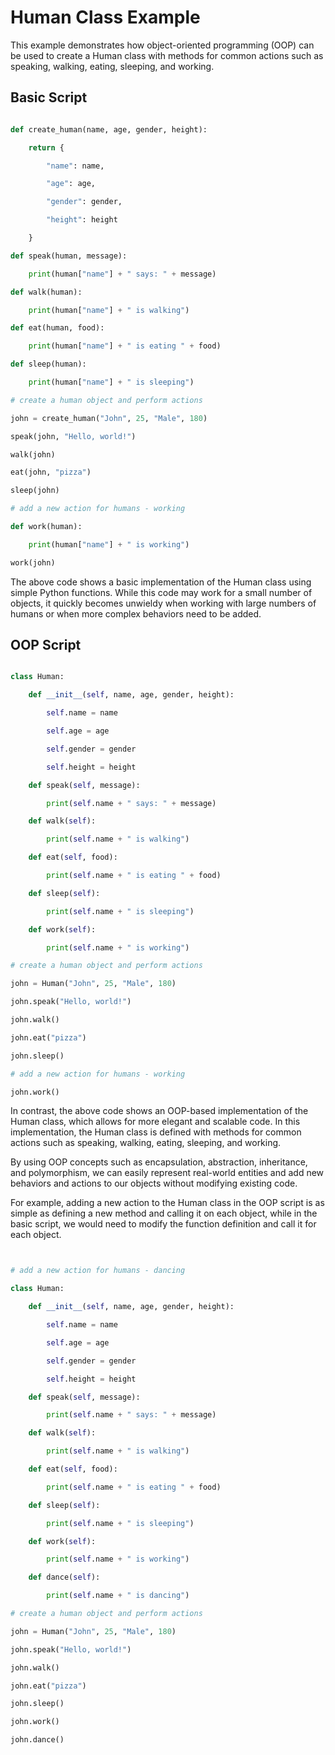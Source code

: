 # Human Class Example

This example demonstrates how object-oriented programming (OOP) can be used to create a Human class with methods for common actions such as speaking, walking, eating, sleeping, and working.

## Basic Script

```python

def create_human(name, age, gender, height):

    return {

        "name": name,

        "age": age,

        "gender": gender,

        "height": height

    }

def speak(human, message):

    print(human["name"] + " says: " + message)

def walk(human):

    print(human["name"] + " is walking")

def eat(human, food):

    print(human["name"] + " is eating " + food)

def sleep(human):

    print(human["name"] + " is sleeping")

# create a human object and perform actions

john = create_human("John", 25, "Male", 180)

speak(john, "Hello, world!")

walk(john)

eat(john, "pizza")

sleep(john)

# add a new action for humans - working

def work(human):

    print(human["name"] + " is working")

work(john)

```

The above code shows a basic implementation of the Human class using simple Python functions. While this code may work for a small number of objects, it quickly becomes unwieldy when working with large numbers of humans or when more complex behaviors need to be added.

## OOP Script

```python

class Human:

    def __init__(self, name, age, gender, height):

        self.name = name

        self.age = age

        self.gender = gender

        self.height = height

    def speak(self, message):

        print(self.name + " says: " + message)

    def walk(self):

        print(self.name + " is walking")

    def eat(self, food):

        print(self.name + " is eating " + food)

    def sleep(self):

        print(self.name + " is sleeping")

    def work(self):

        print(self.name + " is working")

# create a human object and perform actions

john = Human("John", 25, "Male", 180)

john.speak("Hello, world!")

john.walk()

john.eat("pizza")

john.sleep()

# add a new action for humans - working

john.work()

```

In contrast, the above code shows an OOP-based implementation of the Human class, which allows for more elegant and scalable code. In this implementation, the Human class is defined with methods for common actions such as speaking, walking, eating, sleeping, and working. 

By using OOP concepts such as encapsulation, abstraction, inheritance, and polymorphism, we can easily represent real-world entities and add new behaviors and actions to our objects without modifying existing code.

For example, adding a new action to the Human class in the OOP script is as simple as defining a new method and calling it on each object, while in the basic script, we would need to modify the function definition and call it for each object.

```python


# add a new action for humans - dancing

class Human:

    def __init__(self, name, age, gender, height):

        self.name = name

        self.age = age

        self.gender = gender

        self.height = height

    def speak(self, message):

        print(self.name + " says: " + message)

    def walk(self):

        print(self.name + " is walking")

    def eat(self, food):

        print(self.name + " is eating " + food)

    def sleep(self):

        print(self.name + " is sleeping")

    def work(self):

        print(self.name + " is working")

    def dance(self):

        print(self.name + " is dancing")

# create a human object and perform actions

john = Human("John", 25, "Male", 180)

john.speak("Hello, world!")

john.walk()

john.eat("pizza")

john.sleep()

john.work()

john.dance()
```

